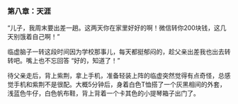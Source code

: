 ### 第八章：天涯

“儿子，我周末要出差一趟。这两天你在家里好好的啊！微信转你200块钱，这几天别饿着自己啊！”

临虚脑子一转这段时间因为学校那事儿，每天都挺郁闷的，趁父亲出差我也出去转转吧。嘴上也不忘回答 “好的，知道了！”

待父亲走后，背上紫荆，拿上手机，准备轻装上阵的临虚突然觉得有点奇怪，总感觉手机和紫荆不是很配。大概5分钟后，身着白色T恤搭了一个灰黑相间的外套，浅蓝色牛仔，白色帆布鞋，背上背着一个卡其色的小提琴箱子出门了。